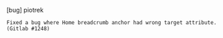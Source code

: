 [bug] piotrek

    Fixed a bug where Home breadcrumb anchor had wrong target attribute.
    (Gitlab #1248)